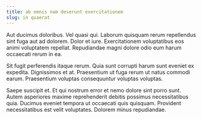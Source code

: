 ```yaml
---
title: ab omnis nam deserunt exercitationem
slug: in quaerat
---
```


Aut ducimus doloribus. Vel quasi qui. Laborum quisquam rerum repellendus sint fuga aut ad dolorem. Dolor et iure. Exercitationem voluptatibus eos animi voluptatem repellat. Repudiandae magni dolore odio eum harum occaecati rerum in ea.

Sit fugit perferendis itaque rerum. Quia sunt corrupti harum sunt eveniet ex expedita. Dignissimos et at. Praesentium ut fuga rerum ut natus commodi earum. Praesentium voluptas consequuntur voluptas voluptas.

Saepe suscipit et. Et qui nostrum error et nemo dolore sint porro sunt. Autem asperiores maxime reprehenderit debitis possimus necessitatibus quia. Ducimus eveniet tempora ut occaecati quis quisquam. Provident necessitatibus est velit voluptates. Dolorem minus repudiandae.
